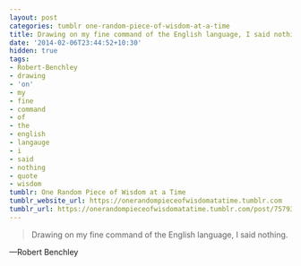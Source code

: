 ```yaml
---
layout: post
categories: tumblr one-random-piece-of-wisdom-at-a-time
title: Drawing on my fine command of the English language, I said nothing.
date: '2014-02-06T23:44:52+10:30'
hidden: true
tags:
- Robert-Benchley
- drawing
- 'on'
- my
- fine
- command
- of
- the
- english
- langauge
- i
- said
- nothing
- quote
- wisdom
tumblr: One Random Piece of Wisdom at a Time
tumblr_website_url: https://onerandompieceofwisdomatatime.tumblr.com
tumblr_url: https://onerandompieceofwisdomatatime.tumblr.com/post/75793170952/drawing-on-my-fine-command-of-the-english
---
```

> Drawing on my fine command of the English language, I said nothing.

—Robert Benchley
